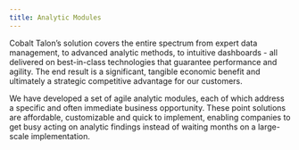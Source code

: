 ```yaml
---
title: Analytic Modules
---
```

Cobalt Talon’s solution covers the entire spectrum from expert data management, to advanced analytic methods, to intuitive dashboards - all delivered on best-in-class technologies that guarantee performance and agility. The end result is a significant, tangible economic benefit and ultimately a strategic competitive advantage for our customers.

We have developed a set of agile analytic modules, each of which address a specific and often immediate business opportunity. These point solutions are affordable, customizable and quick to implement, enabling companies to get busy acting on analytic findings instead of waiting months on a large-scale implementation.
